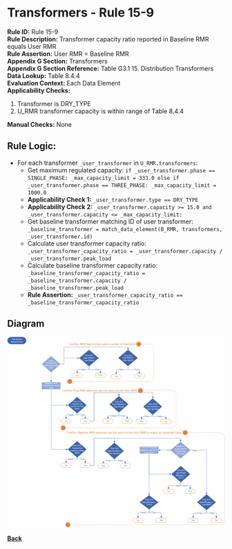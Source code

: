 # Transformers - Rule 15-9
**Rule ID:** Rule 15-9  
**Rule Description:** Transformer capacity ratio reported in Baseline RMR equals User RMR  
**Rule Assertion:** User RMR = Baseline RMR  
**Appendix G Section:** Transformers  
**Appendix G Section Reference:**  Table G3.1 15. Distribution Transformers  
**Data Lookup:** Table 8.4.4  
**Evaluation Context:**  Each Data Element  
**Applicability Checks:**
1. Transformer is DRY_TYPE
2. U_RMR transformer capacity is within range of Table 8.4.4  

**Manual Checks:** None  

## Rule Logic:
- For each transformer `_user_transformer` in `U_RMR.transformers`:  
    - Get maximum regulated capacity: `if _user_transformer.phase == SINGLE_PHASE: _max_capacity_limit = 333.0 else if _user_transformer.phase == THREE_PHASE: _max_capacity_limit = 1000.0`  
    - **Applicability Check 1:** `_user_transformer.type == DRY_TYPE`  
    - **Applicability Check 2:** `_user_transformer.capacity >= 15.0 and _user_transformer.capacity <= _max_capacity_limit:`  
    - Get baseline transformer matching ID of user transformer: `_baseline_transformer = match_data_element(B_RMR, transformers, _user_transformer.id)`  
    - Calculate user transformer capacity ratio: `_user_transformer_capacity_ratio = _user_transformer.capacity / _user_transformer.peak_load`  
    - Calculate baseline transformer capacity ratio: `_baseline_transformer_capacity_ratio = _baseline_transformer.capacity / _baseline_transformer.peak_load`  
    - **Rule Assertion:** `_user_transformer_capacity_ratio == _baseline_transformer_capacity_ratio`  

## Diagram
<img src="../diagrams/Section15.png">

**[Back](../_toc.md)**
